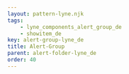 ```yaml
---
layout: pattern-lyne.njk
tags: 
    - lyne_components_alert_group_de
    - showitem_de
key: alert-group-lyne_de
title: Alert-Group
parent: alert-folder-lyne_de
order: 40
---
```

